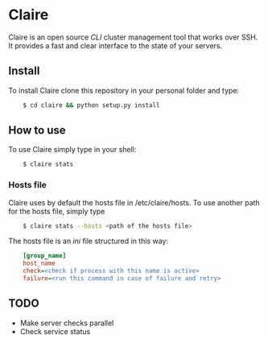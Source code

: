 # Claire
Claire is an open source *CLI* cluster management tool that works over SSH.
It provides a fast and clear interface to the state of your servers.

## Install
To install Claire clone this repository in your personal folder and type:
```bash
    $ cd claire && python setup.py install
```

## How to use
To use Claire simply type in your shell:
```bash
    $ claire stats
```

### Hosts file
Claire uses by default the hosts file in /etc/claire/hosts.
To use another path for the hosts file, simply type
```bash
    $ claire stats --hosts <path of the hosts file>
```
The hosts file is an *ini* file structured in this way:
```ini
    [group_name]
    host_name
    check=<check if process with this name is active>
    failure=<run this command in case of failure and retry>
```

## TODO
* Make server checks parallel
* Check service status